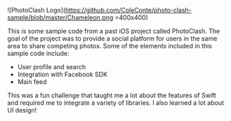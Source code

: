 ![PhotoClash Logo](https://github.com/ColeConte/photo-clash-sample/blob/master/Chameleon.png =400x400)

This is some sample code from a past iOS project called PhotoClash.
The goal of the project was to provide a social platform for users in the same area to share competing photos.
Some of the elements included in this sample code include:
  - User profile and search
  - Integration with Facebook SDK
  - Main feed
  
This was a fun challenge that taught me a lot about the features of Swift and required me to integrate a variety of libraries. I also learned a lot about UI design!
